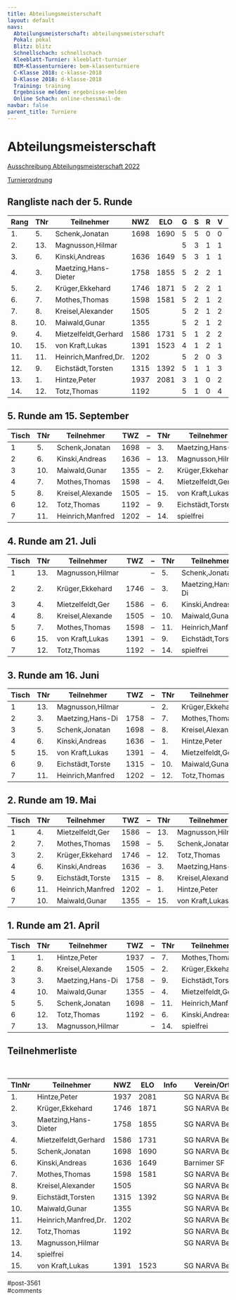 ```yaml
---
title: Abteilungsmeisterschaft 
layout: default
navs:
  Abteilungsmeisterschaft: abteilungsmeisterschaft
  Pokal: pokal
  Blitz: blitz
  Schnellschach: schnellschach
  Kleeblatt-Turnier: kleeblatt-turnier
  BEM-Klassenturniere: bem-klassenturniere
  C-Klasse 2018: c-klasse-2018
  D-Klasse 2018: d-klasse-2018
  Training: training
  Ergebnisse melden: ergebnisse-melden
  Online Schach: online-chessmail-de
navbar: false
parent_title: Turniere
---
```

<div class="post-3561 page type-page status-publish hentry" id="post-3561">
<h1 class="entry-title">Abteilungsmeisterschaft</h1>
<div class="entry-content">
<p><a href="http://www.narva-schach.de/wordpress/wp-content/uploads/2022/03/Abteilungsmeisterschaft-2022.pdf">Ausschreibung Abteilungsmeisterschaft 2022</a></p>
<p><a href="http://www.narva-schach.de/wordpress/wp-content/uploads/2020/01/Turnierordnung.pdf">Turnierordnung</a></p>
<h2>Rangliste nach der 5. Runde</h2>
<table class="clean swiss footable">
<thead>
<tr>
<th>Rang</th>
<th>TNr</th>
<th>Teilnehmer</th>
<th>NWZ</th>
<th>ELO</th>
<th>G</th>
<th>S</th>
<th>R</th>
<th>V</th>
<th>Punk</th>
<th>Buchh</th>
<th>SoBerg</th>
</tr>
</thead>
<tbody>
<tr>
<td>1.</td>
<td>5.</td>
<td>Schenk,Jonatan</td>
<td>1698</td>
<td>1690</td>
<td>5</td>
<td>5</td>
<td>0</td>
<td>0</td>
<td>5.0</td>
<td>12.5</td>
<td>12.50</td>
</tr>
<tr>
<td>2.</td>
<td>13.</td>
<td>Magnusson,Hilmar</td>
<td></td>
<td></td>
<td>5</td>
<td>3</td>
<td>1</td>
<td>1</td>
<td>3.5</td>
<td>15.0</td>
<td>8.50</td>
</tr>
<tr>
<td>3.</td>
<td>6.</td>
<td>Kinski,Andreas</td>
<td>1636</td>
<td>1649</td>
<td>5</td>
<td>3</td>
<td>1</td>
<td>1</td>
<td>3.5</td>
<td>10.5</td>
<td>6.00</td>
</tr>
<tr>
<td>4.</td>
<td>3.</td>
<td>Maetzing,Hans-Dieter</td>
<td>1758</td>
<td>1855</td>
<td>5</td>
<td>2</td>
<td>2</td>
<td>1</td>
<td>3.0</td>
<td>15.0</td>
<td>7.75</td>
</tr>
<tr>
<td>5.</td>
<td>2.</td>
<td>Krüger,Ekkehard</td>
<td>1746</td>
<td>1871</td>
<td>5</td>
<td>2</td>
<td>2</td>
<td>1</td>
<td>3.0</td>
<td>11.0</td>
<td>5.50</td>
</tr>
<tr>
<td>6.</td>
<td>7.</td>
<td>Mothes,Thomas</td>
<td>1598</td>
<td>1581</td>
<td>5</td>
<td>2</td>
<td>1</td>
<td>2</td>
<td>2.5</td>
<td>14.0</td>
<td>5.00</td>
</tr>
<tr>
<td>7.</td>
<td>8.</td>
<td>Kreisel,Alexander</td>
<td>1505</td>
<td></td>
<td>5</td>
<td>2</td>
<td>1</td>
<td>2</td>
<td>2.5</td>
<td>13.5</td>
<td>4.50</td>
</tr>
<tr>
<td>8.</td>
<td>10.</td>
<td>Maiwald,Gunar</td>
<td>1355</td>
<td></td>
<td>5</td>
<td>2</td>
<td>1</td>
<td>2</td>
<td>2.5</td>
<td>11.5</td>
<td>5.00</td>
</tr>
<tr>
<td>9.</td>
<td>4.</td>
<td>Mietzelfeldt,Gerhard</td>
<td>1586</td>
<td>1731</td>
<td>5</td>
<td>1</td>
<td>2</td>
<td>2</td>
<td>2.0</td>
<td>14.0</td>
<td>5.25</td>
</tr>
<tr>
<td>10.</td>
<td>15.</td>
<td>von Kraft,Lukas</td>
<td>1391</td>
<td>1523</td>
<td>4</td>
<td>1</td>
<td>2</td>
<td>1</td>
<td>2.0</td>
<td>12.0</td>
<td>3.75</td>
</tr>
<tr>
<td>11.</td>
<td>11.</td>
<td>Heinrich,Manfred,Dr.</td>
<td>1202</td>
<td></td>
<td>5</td>
<td>2</td>
<td>0</td>
<td>3</td>
<td>2.0</td>
<td>11.5</td>
<td>1.50</td>
</tr>
<tr>
<td>12.</td>
<td>9.</td>
<td>Eichstädt,Torsten</td>
<td>1315</td>
<td>1392</td>
<td>5</td>
<td>1</td>
<td>1</td>
<td>3</td>
<td>1.5</td>
<td>11.0</td>
<td>2.00</td>
</tr>
<tr>
<td>13.</td>
<td>1.</td>
<td>Hintze,Peter</td>
<td>1937</td>
<td>2081</td>
<td>3</td>
<td>1</td>
<td>0</td>
<td>2</td>
<td>1.0</td>
<td>11.5</td>
<td>1.50</td>
</tr>
<tr>
<td>14.</td>
<td>12.</td>
<td>Totz,Thomas</td>
<td>1192</td>
<td></td>
<td>5</td>
<td>1</td>
<td>0</td>
<td>4</td>
<td>1.0</td>
<td>10.0</td>
<td>0.50</td>
</tr>
</tbody>
</table>
<h2>5. Runde am 15. September</h2>
<table class="clean swiss">
<thead>
<tr>
<th>Tisch</th>
<th>TNr</th>
<th>Teilnehmer</th>
<th>TWZ</th>
<th>–</th>
<th>TNr</th>
<th>Teilnehmer</th>
<th>TWZ</th>
<th>Ergebnis</th>
</tr>
</thead>
<tbody>
<tr>
<td>1</td>
<td>5.</td>
<td>Schenk,Jonatan</td>
<td>1698</td>
<td>–</td>
<td>3.</td>
<td>Maetzing,Hans-Di</td>
<td>1758</td>
<td>1 – 0</td>
</tr>
<tr>
<td>2</td>
<td>6.</td>
<td>Kinski,Andreas</td>
<td>1636</td>
<td>–</td>
<td>13.</td>
<td>Magnusson,Hilmar</td>
<td></td>
<td>½ – ½</td>
</tr>
<tr>
<td>3</td>
<td>10.</td>
<td>Maiwald,Gunar</td>
<td>1355</td>
<td>–</td>
<td>2.</td>
<td>Krüger,Ekkehard</td>
<td>1746</td>
<td>0 – 1</td>
</tr>
<tr>
<td>4</td>
<td>7.</td>
<td>Mothes,Thomas</td>
<td>1598</td>
<td>–</td>
<td>4.</td>
<td>Mietzelfeldt,Ger</td>
<td>1586</td>
<td>½ – ½</td>
</tr>
<tr>
<td>5</td>
<td>8.</td>
<td>Kreisel,Alexande</td>
<td>1505</td>
<td>–</td>
<td>15.</td>
<td>von Kraft,Lukas</td>
<td>1391</td>
<td>+ – –</td>
</tr>
<tr>
<td>6</td>
<td>12.</td>
<td>Totz,Thomas</td>
<td>1192</td>
<td>–</td>
<td>9.</td>
<td>Eichstädt,Torste</td>
<td>1315</td>
<td>0 – 1</td>
</tr>
<tr>
<td>7</td>
<td>11.</td>
<td>Heinrich,Manfred</td>
<td>1202</td>
<td>–</td>
<td>14.</td>
<td>spielfrei</td>
<td></td>
<td>+ – –</td>
</tr>
</tbody>
</table>
<h2>4. Runde am 21. Juli</h2>
<table class="clean swiss">
<thead>
<tr>
<th>Tisch</th>
<th>TNr</th>
<th>Teilnehmer</th>
<th>TWZ</th>
<th>–</th>
<th>TNr</th>
<th>Teilnehmer</th>
<th>TWZ</th>
<th>Ergebnis</th>
</tr>
</thead>
<tbody>
<tr>
<td>1</td>
<td>13.</td>
<td>Magnusson,Hilmar</td>
<td></td>
<td>–</td>
<td>5.</td>
<td>Schenk,Jonatan</td>
<td>1698</td>
<td>0 – 1</td>
</tr>
<tr>
<td>2</td>
<td>2.</td>
<td>Krüger,Ekkehard</td>
<td>1746</td>
<td>–</td>
<td>3.</td>
<td>Maetzing,Hans-Di</td>
<td>1758</td>
<td>½ – ½</td>
</tr>
<tr>
<td>3</td>
<td>4.</td>
<td>Mietzelfeldt,Ger</td>
<td>1586</td>
<td>–</td>
<td>6.</td>
<td>Kinski,Andreas</td>
<td>1636</td>
<td>0 – 1</td>
</tr>
<tr>
<td>4</td>
<td>8.</td>
<td>Kreisel,Alexande</td>
<td>1505</td>
<td>–</td>
<td>10.</td>
<td>Maiwald,Gunar</td>
<td>1355</td>
<td>0 – 1</td>
</tr>
<tr>
<td>5</td>
<td>7.</td>
<td>Mothes,Thomas</td>
<td>1598</td>
<td>–</td>
<td>11.</td>
<td>Heinrich,Manfred</td>
<td>1202</td>
<td>1 – 0</td>
</tr>
<tr>
<td>6</td>
<td>15.</td>
<td>von Kraft,Lukas</td>
<td>1391</td>
<td>–</td>
<td>9.</td>
<td>Eichstädt,Torste</td>
<td>1315</td>
<td>1 – 0</td>
</tr>
<tr>
<td>7</td>
<td>12.</td>
<td>Totz,Thomas</td>
<td>1192</td>
<td>–</td>
<td>14.</td>
<td>spielfrei</td>
<td></td>
<td>+ – –</td>
</tr>
</tbody>
</table>
<h2>3. Runde am 16. Juni</h2>
<table class="clean swiss">
<thead>
<tr>
<th>Tisch</th>
<th>TNr</th>
<th>Teilnehmer</th>
<th>TWZ</th>
<th>–</th>
<th>TNr</th>
<th>Teilnehmer</th>
<th>TWZ</th>
<th>Ergebnis</th>
</tr>
</thead>
<tbody>
<tr>
<td>1</td>
<td>13.</td>
<td>Magnusson,Hilmar</td>
<td></td>
<td>–</td>
<td>2.</td>
<td>Krüger,Ekkehard</td>
<td>1746</td>
<td>1 – 0</td>
</tr>
<tr>
<td>2</td>
<td>3.</td>
<td>Maetzing,Hans-Di</td>
<td>1758</td>
<td>–</td>
<td>7.</td>
<td>Mothes,Thomas</td>
<td>1598</td>
<td>1 – 0</td>
</tr>
<tr>
<td>3</td>
<td>5.</td>
<td>Schenk,Jonatan</td>
<td>1698</td>
<td>–</td>
<td>8.</td>
<td>Kreisel,Alexande</td>
<td>1505</td>
<td>1 – 0</td>
</tr>
<tr>
<td>4</td>
<td>6.</td>
<td>Kinski,Andreas</td>
<td>1636</td>
<td>–</td>
<td>1.</td>
<td>Hintze,Peter</td>
<td>1937</td>
<td>+ – –</td>
</tr>
<tr>
<td>5</td>
<td>15.</td>
<td>von Kraft,Lukas</td>
<td>1391</td>
<td>–</td>
<td>4.</td>
<td>Mietzelfeldt,Ger</td>
<td>1586</td>
<td>½ – ½</td>
</tr>
<tr>
<td>6</td>
<td>9.</td>
<td>Eichstädt,Torste</td>
<td>1315</td>
<td>–</td>
<td>10.</td>
<td>Maiwald,Gunar</td>
<td>1355</td>
<td>0 – 1</td>
</tr>
<tr>
<td>7</td>
<td>11.</td>
<td>Heinrich,Manfred</td>
<td>1202</td>
<td>–</td>
<td>12.</td>
<td>Totz,Thomas</td>
<td>1192</td>
<td>1 – 0</td>
</tr>
</tbody>
</table>
<h2>2. Runde am 19. Mai</h2>
<table class="clean swiss">
<thead>
<tr>
<th>Tisch</th>
<th>TNr</th>
<th>Teilnehmer</th>
<th>TWZ</th>
<th>–</th>
<th>TNr</th>
<th>Teilnehmer</th>
<th>TWZ</th>
<th>Ergebnis</th>
</tr>
</thead>
<tbody>
<tr>
<td>1</td>
<td>4.</td>
<td>Mietzelfeldt,Ger</td>
<td>1586</td>
<td>–</td>
<td>13.</td>
<td>Magnusson,Hilmar</td>
<td></td>
<td>0 – 1</td>
</tr>
<tr>
<td>2</td>
<td>7.</td>
<td>Mothes,Thomas</td>
<td>1598</td>
<td>–</td>
<td>5.</td>
<td>Schenk,Jonatan</td>
<td>1698</td>
<td>0 – 1</td>
</tr>
<tr>
<td>3</td>
<td>2.</td>
<td>Krüger,Ekkehard</td>
<td>1746</td>
<td>–</td>
<td>12.</td>
<td>Totz,Thomas</td>
<td>1192</td>
<td>1 – 0</td>
</tr>
<tr>
<td>4</td>
<td>6.</td>
<td>Kinski,Andreas</td>
<td>1636</td>
<td>–</td>
<td>3.</td>
<td>Maetzing,Hans-Di</td>
<td>1758</td>
<td>0 – 1</td>
</tr>
<tr>
<td>5</td>
<td>9.</td>
<td>Eichstädt,Torste</td>
<td>1315</td>
<td>–</td>
<td>8.</td>
<td>Kreisel,Alexande</td>
<td>1505</td>
<td>0 – 1</td>
</tr>
<tr>
<td>6</td>
<td>11.</td>
<td>Heinrich,Manfred</td>
<td>1202</td>
<td>–</td>
<td>1.</td>
<td>Hintze,Peter</td>
<td>1937</td>
<td>– – +</td>
</tr>
<tr>
<td>7</td>
<td>10.</td>
<td>Maiwald,Gunar</td>
<td>1355</td>
<td>–</td>
<td>15.</td>
<td>von Kraft,Lukas</td>
<td>1391</td>
<td>½ – ½</td>
</tr>
</tbody>
</table>
<h2>1. Runde am 21. April</h2>
<table class="clean swiss">
<thead>
<tr>
<th>Tisch</th>
<th>TNr</th>
<th>Teilnehmer</th>
<th>TWZ</th>
<th>–</th>
<th>TNr</th>
<th>Teilnehmer</th>
<th>TWZ</th>
<th>Ergebnis</th>
</tr>
</thead>
<tbody>
<tr>
<td>1</td>
<td>1.</td>
<td>Hintze,Peter</td>
<td>1937</td>
<td>–</td>
<td>7.</td>
<td>Mothes,Thomas</td>
<td>1598</td>
<td>0 – 1</td>
</tr>
<tr>
<td>2</td>
<td>8.</td>
<td>Kreisel,Alexande</td>
<td>1505</td>
<td>–</td>
<td>2.</td>
<td>Krüger,Ekkehard</td>
<td>1746</td>
<td>½ – ½</td>
</tr>
<tr>
<td>3</td>
<td>3.</td>
<td>Maetzing,Hans-Di</td>
<td>1758</td>
<td>–</td>
<td>9.</td>
<td>Eichstädt,Torste</td>
<td>1315</td>
<td>½ – ½</td>
</tr>
<tr>
<td>4</td>
<td>10.</td>
<td>Maiwald,Gunar</td>
<td>1355</td>
<td>–</td>
<td>4.</td>
<td>Mietzelfeldt,Ger</td>
<td>1586</td>
<td>0 – 1</td>
</tr>
<tr>
<td>5</td>
<td>5.</td>
<td>Schenk,Jonatan</td>
<td>1698</td>
<td>–</td>
<td>11.</td>
<td>Heinrich,Manfred</td>
<td>1202</td>
<td>1 – 0</td>
</tr>
<tr>
<td>6</td>
<td>12.</td>
<td>Totz,Thomas</td>
<td>1192</td>
<td>–</td>
<td>6.</td>
<td>Kinski,Andreas</td>
<td>1636</td>
<td>0 – 1</td>
</tr>
<tr>
<td>7</td>
<td>13.</td>
<td>Magnusson,Hilmar</td>
<td></td>
<td>–</td>
<td>14.</td>
<td>spielfrei</td>
<td></td>
<td>+ – –</td>
</tr>
</tbody>
</table>
<h2>Teilnehmerliste</h2>
<p> </p>
<table class="clean swiss footable">
<thead>
<tr>
<th>TlnNr</th>
<th>Teilnehmer</th>
<th>NWZ</th>
<th>ELO</th>
<th>Info</th>
<th>Verein/Ort</th>
<th>Land</th>
<th>Geburt</th>
</tr>
</thead>
<tbody>
<tr>
<td>1.</td>
<td>Hintze,Peter</td>
<td>1937</td>
<td>2081</td>
<td></td>
<td>SG NARVA Berlin</td>
<td>GER</td>
<td>1960</td>
</tr>
<tr>
<td>2.</td>
<td>Krüger,Ekkehard</td>
<td>1746</td>
<td>1871</td>
<td></td>
<td>SG NARVA Berlin</td>
<td>GER</td>
<td>1957</td>
</tr>
<tr>
<td>3.</td>
<td>Maetzing,Hans-Dieter</td>
<td>1758</td>
<td>1855</td>
<td></td>
<td>SG NARVA Berlin</td>
<td>GER</td>
<td>1948</td>
</tr>
<tr>
<td>4.</td>
<td>Mietzelfeldt,Gerhard</td>
<td>1586</td>
<td>1731</td>
<td></td>
<td>SG NARVA Berlin</td>
<td>GER</td>
<td>1937</td>
</tr>
<tr>
<td>5.</td>
<td>Schenk,Jonatan</td>
<td>1698</td>
<td>1690</td>
<td></td>
<td>SG NARVA Berlin</td>
<td>GER</td>
<td>1986</td>
</tr>
<tr>
<td>6.</td>
<td>Kinski,Andreas</td>
<td>1636</td>
<td>1649</td>
<td></td>
<td>Barnimer SF</td>
<td>GER</td>
<td>1983</td>
</tr>
<tr>
<td>7.</td>
<td>Mothes,Thomas</td>
<td>1598</td>
<td>1581</td>
<td></td>
<td>SG NARVA Berlin</td>
<td>GER</td>
<td>1978</td>
</tr>
<tr>
<td>8.</td>
<td>Kreisel,Alexander</td>
<td>1505</td>
<td></td>
<td></td>
<td>SG NARVA Berlin</td>
<td>GER</td>
<td>1972</td>
</tr>
<tr>
<td>9.</td>
<td>Eichstädt,Torsten</td>
<td>1315</td>
<td>1392</td>
<td></td>
<td>SG NARVA Berlin</td>
<td>GER</td>
<td>1966</td>
</tr>
<tr>
<td>10.</td>
<td>Maiwald,Gunar</td>
<td>1355</td>
<td></td>
<td></td>
<td>SG NARVA Berlin</td>
<td>–</td>
<td>1977</td>
</tr>
<tr>
<td>11.</td>
<td>Heinrich,Manfred,Dr.</td>
<td>1202</td>
<td></td>
<td></td>
<td>SG NARVA Berlin</td>
<td>–</td>
<td>1956</td>
</tr>
<tr>
<td>12.</td>
<td>Totz,Thomas</td>
<td>1192</td>
<td></td>
<td></td>
<td>SG NARVA Berlin</td>
<td>GER</td>
<td>1958</td>
</tr>
<tr>
<td>13.</td>
<td>Magnusson,Hilmar</td>
<td></td>
<td></td>
<td></td>
<td>SG NARVA Berlin</td>
<td>–</td>
<td>1988</td>
</tr>
<tr>
<td>14.</td>
<td>spielfrei</td>
<td></td>
<td></td>
<td></td>
<td></td>
<td></td>
<td></td>
</tr>
<tr>
<td>15.</td>
<td>von Kraft,Lukas</td>
<td>1391</td>
<td>1523</td>
<td></td>
<td>SG NARVA Berlin</td>
<td>GER</td>
<td>1978</td>
</tr>
</tbody>
</table>
</div><!-- .entry-content -->
</div> #post-3561 
<div id="comments">
</div> #comments 
